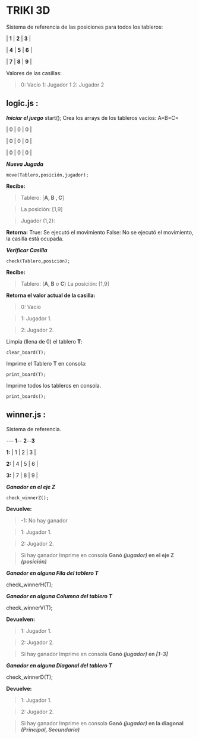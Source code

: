 # TRIKI 3D
Sistema de referencia de las posiciones para todos los tableros:

| **1** | **2** | **3** |

| **4** | **5** | **6** |

| **7** | **8** | **9** |

Valores de las casillas:

> 0: Vacío
> 1: Jugador 1
> 2: Jugador 2

## logic.js :

***Iniciar el juego***
    start();
Crea los arrays de los tableros vacíos:
A=B=C=

| 0 | 0 | 0 |

| 0 | 0 | 0 |

| 0 | 0 | 0 |


***Nueva Jugada***

    move(Tablero,posición,jugador);

**Recibe:**

>  Tablero: [**A, B , C**]

>  La posición: [1,9]

>  Jugador (1,2):

**Retorna:**
    True: Se ejecutó el movimiento
    False: No se ejecutó el movimiento, la casilla está ocupada.

***Verificar Casilla***

    check(Tablero,posición);

**Recibe:**

>  Tablero: (**A, B** o **C**)
>  La posición: [1,9]

**Retorna el valor actual de la casilla:**

> 0: Vacío 

> 1: Jugador 1. 

> 2: Jugador 2.

Limpia (llena de 0) el tablero **T**:

    clear_board(T);

Imprime el Tablero **T** en consola:

    print_board(T);

Imprime todos los tableros en consola.

    print_boards();



## winner.js :
Sistema de referencia.

--- **1**-- **2**--**3**

**1:** | 1 | 2 | 3 |

**2:** | 4 | 5 | 6 |

**3:** | 7 | 8 | 9 |


***Ganador en el eje Z***

    check_winnerZ();
 **Devuelve:**

> -1: No hay ganador 

> 1: Jugador 1. 

> 2: Jugador 2.

>Si hay ganador Imprime en consola **Ganó *(jugador)* en el eje Z *(posición)***

***Ganador en alguna Fila del tablero T***

check_winnerH(T);

***Ganador en alguna Columna del tablero T***

check_winnerV(T);

 **Devuelven:**

> 1: Jugador 1. 

> 2: Jugador 2.

>Si hay ganador Imprime en consola **Ganó *(jugador)* en  *[1-3]***


***Ganador en alguna Diagonal del tablero T***

check_winnerD(T);

 **Devuelve:**

> 1: Jugador 1.
 
> 2: Jugador 2.

>Si hay ganador Imprime en consola **Ganó *(jugador)* en la diagonal *(Principal, Secundaria)***
